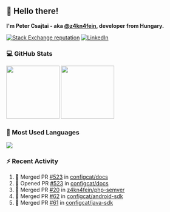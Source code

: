 ## 👋 Hello there!

**I'm Peter Csajtai - aka [@z4kn4fein](https://github.com/z4kn4fein), developer from Hungary.**

[![Stack Exchange reputation](https://img.shields.io/stackexchange/stackoverflow/r/8700582?color=orange&label=reputation&logo=stackoverflow&style=for-the-badge)](https://stackoverflow.com/users/8700582)
[![LinkedIn](https://img.shields.io/badge/linkedin-%230077B5.svg?style=for-the-badge&logo=linkedin&logoColor=white)](https://www.linkedin.com/in/csajtai-p%C3%A9ter-45395341/)

### 💻 GitHub Stats

<div>
  <img height="140px" src="https://github-readme-stats-pcsajtai.vercel.app/api?username=z4kn4fein&show_icons=true&hide_border=true&count_private=true&custom_title=Stats&theme=dracula&line_height=24&hide_title=true">
  <img height="140px" src="https://streak-stats.demolab.com?user=z4kn4fein&theme=dracula&hide_border=true">
  
</div>

### :toolbox: Most Used Languages

<img src="https://github-readme-stats-pcsajtai.vercel.app/api/top-langs/?username=z4kn4fein&theme=dracula&hide_border=true&layout=compact&langs_count=8&hide_title=true">

### :zap: Recent Activity

<!--START_SECTION:activity-->
1. 🎉 Merged PR [#523](https://github.com/configcat/docs/pull/523) in [configcat/docs](https://github.com/configcat/docs)
2. 💪 Opened PR [#523](https://github.com/configcat/docs/pull/523) in [configcat/docs](https://github.com/configcat/docs)
3. 🎉 Merged PR [#20](https://github.com/z4kn4fein/php-semver/pull/20) in [z4kn4fein/php-semver](https://github.com/z4kn4fein/php-semver)
4. 🎉 Merged PR [#62](https://github.com/configcat/android-sdk/pull/62) in [configcat/android-sdk](https://github.com/configcat/android-sdk)
5. 🎉 Merged PR [#61](https://github.com/configcat/java-sdk/pull/61) in [configcat/java-sdk](https://github.com/configcat/java-sdk)
<!--END_SECTION:activity-->
